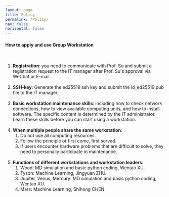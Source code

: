 ```yaml
---
layout: page
title: Policy
permalink: /Policy/
nav: false
horizontal: false
---
```


<div>
    <h4>How to apply and use Group Workstation</h4><br>
    <ol>
        <li><b>Registration</b>: you need to communicate with Prof. Su and submit a registration
               request to the IT manager after Prof. Su's approval via WeChat or E-mail.</li><br>
        <li><b>SSH-key</b>: Generate the ed25519 ssh key and submit the id_ed25519.pub file to the IT manager.</li><br>
        <li><b>Basic workstation maintenance skills</b>: including how to check network 
               connections, how to view available computing units, and how to install software. 
               The specific content is determined by the IT administrator. Learn these skills 
               before you can start using a workstation.</li><br>
        <li><b>When multiple people share the same workstation</b>:
            <ol>
            <li>Do not use all computing resources.</li>
            <li>Follow the principle of first come, first served.</li>
            <li>If users encounter hardware problems that are difficult to solve, they need to personally participate in maintenance.</li>
            </ol>
        </li><br>
        <li><b>Functions of different workstations and workstation leaders</b>:
            <ol>
            <li>Wood: MD simulation and basic python coding, Wentao XU.</li>
            <li>Tyson: Machine Learning, Jingyuan ZHU.</li>
            <li>Jupiter, Venus, Mercury: MD simulation and basic python coding, Wentao XU.</li>
            <li>Mars: Machine Learning, Shihong CHEN.</li>
            </ol>
        </li>
    </ol>  
</div>